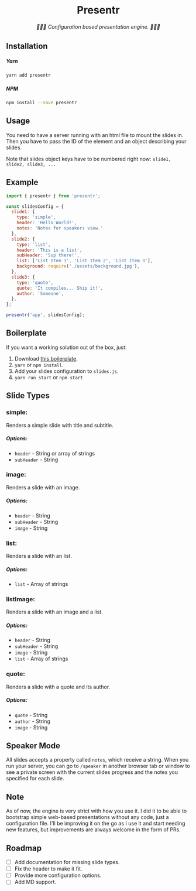 <div align=center>

# Presentr
###### 👩🏼‍💻 Configuration based presentation engine. 👨🏽‍💻

</div>

## Installation

##### Yarn
```bash
yarn add presentr
```

##### NPM
```bash
npm install --save presentr
```


## Usage
You need to have a server running with an html file to mount the slides in.
Then you have to pass the ID of the element and an object describing your slides.

Note that slides object keys have to be numbered right now: `slide1, slide2, slide3, ...`


## Example
```javascript
import { presentr } from 'presentr';

const slidesConfig = {
  slide1: {
    type: 'simple',
    header: 'Hello World!',
    notes: 'Notes for speakers view.'
  },
  slide2: {
    type: 'list',
    header: 'This is a list',
    subHeader: 'Sup there!',
    list: ['List Item 1', 'List Item 2', 'List Item 3'],
    background: require('./assets/background.jpg'),
  },
  slide3: {
    type: 'quote',
    quote: 'It compiles... Ship it!',
    author: 'Someone',
  },
};

presentr('app', slidesConfig);
```

## Boilerplate
If you want a working solution out of the box, just:
1. Download [this boilerplate](https://github.com/kdemoya/presentr).
2. `yarn` or `npm install`.
3. Add your slides configuration to `slides.js`.
4. `yarn run start` or `npm start`


## Slide Types
### simple:
Renders a simple slide with title and subtitle.
##### Options:
 - `header` - String or array of strings 
 - `subHeader` - String

### image:
Renders a slide with an image.
##### Options:
 - `header` - String
 - `subHeader` - String
 - `image` - String
 
### list:
Renders a slide with an list.
##### Options:
 - `list` - Array of strings
 
### listImage:
Renders a slide with an image and a list.
##### Options:
 - `header` - String
 - `subHeader` - String
 - `image` - String
 - `list` - Array of strings
 
### quote:
Renders a slide with a quote and its author.
##### Options:
 - `quote` - String
 - `author` - String
 - `image` - String
 
 
## Speaker Mode
All slides accepts a property called `notes`, which receive a string.
When you run your server, you can go to `/speaker` in another browser tab or window to see a private screen with the current slides progress
and the notes you specified for each slide.


## Note
As of now, the engine is very strict with how you use it. I did it to be able to bootstrap simple web-based presentations without any code, just a configuration file.
I'll be improving it on the go as I use it and start needing new features, but improvements are always welcome in the form of PRs.


## Roadmap
- [ ] Add documentation for missing slide types.
- [ ] Fix the header to make it fit.
- [ ] Provide more configuration options.
- [ ] Add MD support.
